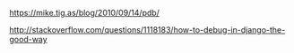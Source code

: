 https://mike.tig.as/blog/2010/09/14/pdb/

http://stackoverflow.com/questions/1118183/how-to-debug-in-django-the-good-way
